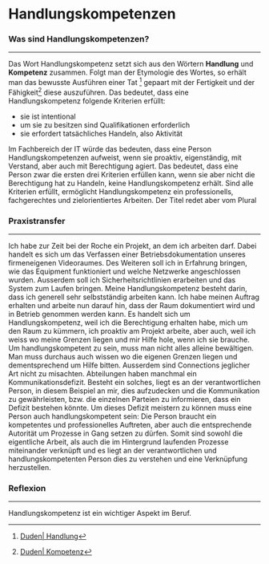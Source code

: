 # Handlungskompetenzen

### Was sind Handlungskompetenzen?
------
Das Wort Handlungskompetenz setzt sich aus den Wörtern **Handlung** und **Kompetenz** zusammen. Folgt man der Etymologie des Wortes, so erhält man das bewusste Ausführen einer Tat [^1]
gepaart mit der Fertigkeit und der Fähigkeit[^2] diese auszuführen. Das bedeutet, dass eine Handlungskompetenz folgende Kriterien erfüllt: 

- sie ist intentional 
- um sie zu besitzen sind Qualifikationen erforderlich 
- sie erfordert tatsächliches Handeln, also Aktivität

Im Fachbereich der IT würde das bedeuten, dass eine Person Handlungskompetenzen aufweist, wenn sie proaktiv, eigenständig, mit Verstand, aber auch mit Berechtigung agiert. Das bedeutet, dass eine Person zwar die ersten drei Kriterien erfüllen kann, wenn sie aber nicht die Berechtigung hat zu Handeln, keine Handlungskompetenz erhält. Sind alle Kriterien erfüllt, ermöglicht Handlungskompetenz ein professionells, fachgerechtes und zielorientiertes Arbeiten.
Der Titel redet aber vom Plural

[^1]: [Duden| Handlung](https://www.duden.de/rechtschreibung/Handlung)
[^2]: [Duden| Kompetenz](https://www.duden.de/rechtschreibung/Kompetenz)

### Praxistransfer
------
Ich habe zur Zeit bei der Roche ein Projekt, an dem ich arbeiten darf. Dabei handelt es sich um das Verfassen einer Betriebsdokumentation unseres firmeneigenen Videoraumes. Des Weiteren soll ich in Erfahrung bringen, wie das Equipment funktioniert und welche Netzwerke angeschlossen wurden. Ausserdem soll ich Sicherheitsrichtlinien erarbeiten und das System zum Laufen bringen. 
Meine Handlungskompetenz besteht darin, dass ich generell sehr selbstständig arbeiten kann. Ich habe meinen Auftrag erhalten und arbeite nun darauf hin, dass der Raum dokumentiert wird und in Betrieb genommen werden kann. 
Es handelt sich um Handlungskompetenz, weil ich die Berechtigung erhalten habe, mich um den Raum zu kümmern, ich proaktiv am Projekt arbeite, aber auch, weil ich weiss wo meine Grenzen liegen und mir Hilfe hole, wenn ich sie brauche. Um handlungskompetent zu sein, muss man nicht alles alleine bewältigen. Man muss durchaus auch wissen wo die eigenen Grenzen liegen und dementsprechend um Hilfe bitten. Ausserdem sind Connections jeglicher Art nicht zu misachten. Abteilungen haben manchmal ein Kommunikationsdefizit. Besteht ein solches, liegt es an der verantwortlichen Person, in diesem Beispiel an mir, dies aufzudecken und die Kommunikation zu gewährleisten, bzw. die einzelnen Parteien zu informieren, dass ein Defizit bestehen könnte. Um dieses Defizit meistern zu können muss eine Person auch handlungskompetent sein: Die Person braucht ein kompetentes und professionelles Auftreten, aber auch die entsprechende Autorität um Prozesse in Gang setzen zu dürfen. Somit sind sowohl die eigentliche Arbeit, als auch die im Hintergrund laufenden Prozesse miteinander verknüpft und es liegt an der verantwortlichen und handlungskompetenten Person dies zu verstehen und eine Verknüpfung herzustellen. 

### Reflexion
------
Handlungskompetenz ist ein wichtiger Aspekt im Beruf. 